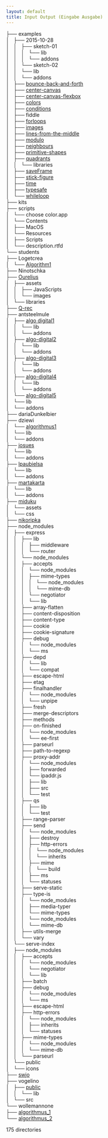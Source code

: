 ```yaml
---
layout: default
title: Input Output (Eingabe Ausgabe)
---
```

   
├── examples     
│   ├── 2015-10-28   
│   │   ├── sketch-01   
│   │   │   └── lib   
│   │   │       └── addons   
│   │   └── sketch-02   
│   │       └── lib   
│   │           └── addons   
│   ├── [bounce-back-and-forth](examples/bounce-back-and-forth/)   
│   ├── [center-canvas](examples/center-canvas/)   
│   ├── [center-canvas-flexbox](examples/center-canvas-flexbox/)   
│   ├── [colors](examples/colors/)   
│   ├── [conditions](examples/conditions/)   
│   ├── fiddle   
│   ├── [forloops](examples/forloops/)   
│   ├── [images](examples/images/)   
│   ├── [lines-from-the-middle](examples/lines-from-the-middle/)   
│   ├── [modulo](examples/modulo/)   
│   ├── [neighbours](examples/neighbours/)   
│   ├── [primitive-shapes](examples/primitive-shapes/)   
│   ├── [quadrants](examples/quadrants/)   
│   │   └── libraries   
│   ├── [saveFrame](examples/saveFrame)   
│   ├── [stick-figure](examples/stick-figure)   
│   ├── [time](examples/time)   
│   ├── [typesafe](examples/typesafe)   
│   └── [whileloop](examples/whileloop)   
├── kits   
├── scripts   
│   └── choose color.app   
│       └── Contents   
│           ├── MacOS   
│           └── Resources   
│               ├── Scripts   
│               └── description.rtfd   
└── students   
    ├── Logetcrea   
    │   └── [Algorithm1](students/Logetcrea/Algorithm1)   
    ├── Ninotschka   
    ├── [Ourelius](students/Ourelius)   
    │   ├── assets   
    │   │   ├── JavaScripts   
    │   │   └── images   
    │   └── libraries   
    ├── [Q-rec](students/Q-rec)   
    ├── antsteelmule   
    │   ├── [algo digital1](students/antsteelmule/algo-digital1)   
    │   │   └── lib   
    │   │       └── addons   
    │   ├── [algo-digital2](students/antsteelmule/algo-digital2)   
    │   │   └── lib   
    │   │       └── addons   
    │   ├── [algo-digital3](students/antsteelmule/algo-digital3)   
    │   │   └── lib   
    │   │       └── addons   
    │   ├── [algo-digital4](students/antsteelmule/algo-digital4)   
    │   │   └── lib   
    │   │       └── addons   
    │   └── [algo-digital5](students/antsteelmule/algo-digital5)   
    │       └── lib   
    │           └── addons   
    ├── dariaDunkelbier   
    ├── dziewi   
    │   └── [algorithmus1](students/dziewi/algorithmus1)   
    │       └── lib   
    │           └── addons   
    ├── [josues](students/josues)   
    │   └── lib   
    │       └── addons   
    ├── [lpaubielsa](students/lpaubielsa)   
    │   └── lib   
    │       └── addons   
    ├── [martakarta](students/martakarta)   
    │   └── lib   
    │       └── addons   
    ├── [miduku](students/miduku)   
    │   └── assets   
    │       └── css   
    ├── [nikoripka](students/nikoripka)   
    ├── node_modules   
    │   ├── express   
    │   │   ├── lib   
    │   │   │   ├── middleware   
    │   │   │   └── router   
    │   │   └── node_modules   
    │   │       ├── accepts   
    │   │       │   └── node_modules   
    │   │       │       ├── mime-types   
    │   │       │       │   └── node_modules   
    │   │       │       │       └── mime-db   
    │   │       │       └── negotiator   
    │   │       │           └── lib   
    │   │       ├── array-flatten   
    │   │       ├── content-disposition   
    │   │       ├── content-type   
    │   │       ├── cookie   
    │   │       ├── cookie-signature   
    │   │       ├── debug   
    │   │       │   └── node_modules   
    │   │       │       └── ms   
    │   │       ├── depd   
    │   │       │   └── lib   
    │   │       │       └── compat   
    │   │       ├── escape-html   
    │   │       ├── etag   
    │   │       ├── finalhandler   
    │   │       │   └── node_modules   
    │   │       │       └── unpipe   
    │   │       ├── fresh   
    │   │       ├── merge-descriptors   
    │   │       ├── methods   
    │   │       ├── on-finished   
    │   │       │   └── node_modules   
    │   │       │       └── ee-first   
    │   │       ├── parseurl   
    │   │       ├── path-to-regexp   
    │   │       ├── proxy-addr   
    │   │       │   └── node_modules   
    │   │       │       ├── forwarded   
    │   │       │       └── ipaddr.js   
    │   │       │           ├── lib   
    │   │       │           ├── src   
    │   │       │           └── test   
    │   │       ├── qs   
    │   │       │   ├── lib   
    │   │       │   └── test   
    │   │       ├── range-parser   
    │   │       ├── send   
    │   │       │   └── node_modules   
    │   │       │       ├── destroy   
    │   │       │       ├── http-errors   
    │   │       │       │   └── node_modules   
    │   │       │       │       └── inherits   
    │   │       │       ├── mime   
    │   │       │       │   └── build   
    │   │       │       ├── ms   
    │   │       │       └── statuses   
    │   │       ├── serve-static   
    │   │       ├── type-is   
    │   │       │   └── node_modules   
    │   │       │       ├── media-typer   
    │   │       │       └── mime-types   
    │   │       │           └── node_modules   
    │   │       │               └── mime-db   
    │   │       ├── utils-merge   
    │   │       └── vary   
    │   └── serve-index   
    │       ├── node_modules   
    │       │   ├── accepts   
    │       │   │   └── node_modules   
    │       │   │       └── negotiator   
    │       │   │           └── lib   
    │       │   ├── batch   
    │       │   ├── debug   
    │       │   │   └── node_modules   
    │       │   │       └── ms   
    │       │   ├── escape-html   
    │       │   ├── http-errors   
    │       │   │   └── node_modules   
    │       │   │       ├── inherits   
    │       │   │       └── statuses   
    │       │   ├── mime-types   
    │       │   │   └── node_modules   
    │       │   │       └── mime-db   
    │       │   └── parseurl   
    │       └── public   
    │           └── icons   
    ├── [swjo](students/swjo)   
    ├── vogelino   
    │   ├── [public](students/vogelino/public)   
    │   │   └── lib   
    │   └── src   
    └── wollemannone   
        ├── [algorithmus_1](students/wollemannone/algorithmus_1)   
        └── [algorithmus_2](students/wollemannone/algorithmus_2)   
   
175 directories